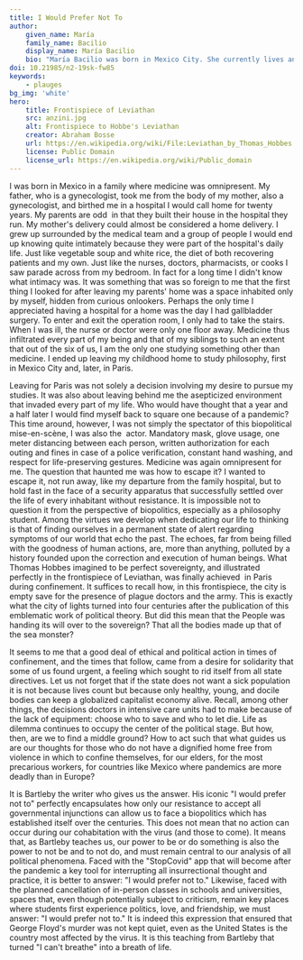 ```yaml
---
title: I Would Prefer Not To
author:
    given_name: María
    family_name: Bacilio
    display_name: María Bacilio
    bio: "María Bacilio was born in Mexico City. She currently lives and studies in Paris where she is a first year PhD student in Philosophy at the École Normale Supérieure (ENS). She holds an MA in Contemporary Philosophy from the ENS and a BA in Philosophy from the Universidad Nacional Autónoma de México."
doi: 10.21985/n2-19sk-fw85
keywords:
    - plauges
bg_img: 'white'
hero:
    title: Frontispiece of Leviathan
    src: anzini.jpg
    alt: Frontispiece to Hobbe's Leviathan  
    creator: Abraham Bosse 
    url: https://en.wikipedia.org/wiki/File:Leviathan_by_Thomas_Hobbes.jpg
    license: Public Domain
    license_url: https://en.wikipedia.org/wiki/Public_domain
---
```


I was born in Mexico in a family where medicine was omnipresent. My father, who is a gynecologist, took me from the body of my mother, also a gynecologist, and birthed me in a hospital I would call home for twenty years. My parents are odd  in that they built their house in the hospital they run. My mother's delivery could almost be considered a home delivery. I grew up surrounded by the medical team and a group of people I would end up knowing quite intimately because they were part of the hospital's daily life. Just like vegetable soup and white rice, the diet of both recovering patients and my own. Just like the nurses, doctors, pharmacists, or cooks I saw parade across from my bedroom. In fact for a long time I didn't know what intimacy was. It was something that was so foreign to me that the first thing I looked for after leaving my parents' home was a space inhabited only by myself, hidden from curious onlookers. Perhaps the only time I appreciated having a hospital for a home was the day I had gallbladder surgery. To enter and exit the operation room, I only had to take the stairs. When I was ill, the nurse or doctor were only one floor away. Medicine thus infiltrated every part of my being and that of my siblings to such an extent that out of the six of us, I am the only one studying something other than medicine. I ended up leaving my childhood home to study philosophy, first in Mexico City and, later, in Paris.

Leaving for Paris was not solely a decision involving my desire to pursue my studies. It was also about leaving behind me the asepticized environment that invaded every part of my life. Who would have thought that a year and a half later I would find myself back to square one because of a pandemic? This time around, however, I was not simply the spectator of this biopolitical mise-en-scène, I was also the  actor. Mandatory mask, glove usage, one meter distancing between each person, written authorization for each outing and fines in case of a police verification, constant hand washing, and respect for life-preserving gestures. Medicine was again omnipresent for me. The question that haunted me was how to escape it? I wanted to escape it, not run away, like my departure from the family hospital, but to hold fast in the face of a security apparatus that successfully settled over the life of every inhabitant without resistance. It is impossible not to question it from the perspective of biopolitics, especially as a philosophy student. Among the virtues we develop when dedicating our life to thinking is that of finding ourselves in a permanent state of alert regarding symptoms of our world that echo the past. The echoes, far from being filled with the goodness of human actions, are, more than anything, polluted by a history founded upon the correction and execution of human beings. What Thomas Hobbes imagined to be perfect sovereignty, and illustrated perfectly in the frontispiece of Leviathan, was finally achieved  in Paris during confinement. It suffices to recall how, in this frontispiece, the city is empty save for the presence of plague doctors and the army. This is exactly what the city of lights turned into four centuries after the publication of this emblematic work of political theory. But did this mean that the People was handing its will over to the sovereign? That all the bodies made up that of the sea monster?

It seems to me that a good deal of ethical and political action in times of confinement, and the times that follow, came from a desire for solidarity that some of us found urgent, a feeling which sought to rid itself from all state directives. Let us not forget that if the state does not want a sick population it is not because lives count but because only healthy, young, and docile bodies can keep a globalized capitalist economy alive. Recall, among other things, the decisions doctors in intensive care units had to make because of the lack of equipment: choose who to save and who to let die. Life as dilemma continues to occupy the center of the political stage. But how, then, are we to find a middle ground? How to act such that what guides us are our thoughts for those who do not have a dignified home free from violence in which to confine themselves, for our elders, for the most precarious workers, for countries like Mexico where pandemics are more deadly than in Europe?

It is Bartleby the writer who gives us the answer. His iconic "I would prefer not to" perfectly encapsulates how only our resistance to accept all governmental injunctions can allow us to face a biopolitics which has established itself over the centuries. This does not mean that no action can occur during our cohabitation with the virus (and those to come). It means that, as Bartleby teaches us, our power to be or do something is also the power to not be and to not do, and must remain central to our analysis of all political phenomena. Faced with the "StopCovid" app that will become after the pandemic a key tool for interrupting all insurrectional thought and practice, it is better to answer: "I would prefer not to." Likewise, faced with the planned cancellation of in-person classes in schools and universities, spaces that, even though potentially subject to criticism, remain key places where students first experience politics, love, and friendship, we must answer: "I would prefer not to." It is indeed this expression that ensured that George Floyd's murder was not kept quiet, even as the United States is the country most affected by the virus. It is this teaching from Bartleby that turned "I can't breathe" into a breath of life.
